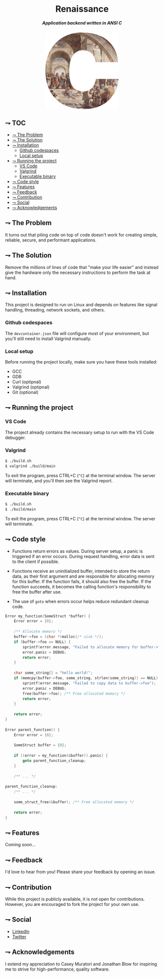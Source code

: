<div align="center">
    <h1>Renaissance</h1>
    <h5> Application backend written in ANSI C </h3>
    <img alt="renaissance c logo" height="250" src="./c-renaissance.png" />
</div>

<div>
    <h2>⇁ TOC</h2>
</div>

- [⇁ The Problem](#-the-problem)
- [⇁ The Solution](#-the-solution)
- [⇁ Installation](#-installation)
  - [Github codespaces](#github-codespaces)
  - [Local setup](#local-setup)
- [⇁ Running the project](#-running-the-project)
  - [VS Code](#vs-code)
  - [Valgrind](#valgrind)
  - [Executable binary](#executable-binary)
- [⇁ Code style](#-code-style)
- [⇁ Features](#-features)
- [⇁ Feedback](#-feedback)
- [⇁ Contribution](#-contribution)
- [⇁ Social](#-social)
- [⇁ Acknowledgements](#-acknowledgements)

## ⇁ The Problem

It turns out that piling code on top of code doesn't work for creating simple, reliable, secure, and performant applications.

## ⇁ The Solution

Remove the millions of lines of code that "make your life easier" and instead give the hardware only the necessary instructions to perform the task at hand.

## ⇁ Installation

This project is designed to run on Linux and depends on features like signal handling, threading, network sockets, and others.

### Github codespaces

The `devcontainer.json` file will configure most of your environment, but you'll still need to install Valgrind manually.

### Local setup

Before running the project locally, make sure you have these tools installed:

-   GCC
-   GDB
-   Curl (optipnal)
-   Valgrind (optipnal)
-   Git (optional)

## ⇁ Running the project

### VS Code

The project already contains the necessary setup to run with the VS Code debugger.

### Valgrind

```sh
$ ./build.sh
$ valgrind ./build/main
```

To exit the program, press CTRL+C (`^C`) at the terminal window. The server will terminate, and you'll then see the Valgrind report.

### Executable binary

```sh
$ ./build.sh
$ ./build/main
```

To exit the program, press CTRL+C (`^C`) at the terminal window. The server will terminate.

## ⇁ Code style

-   Functions return errors as values. During server setup, a panic is triggered if an error occurs. During request handling, error data is sent to the client if possible.

-   Functions receive an uninitialized buffer, intended to store the return data, as their first argument and are responsible for allocating memory for this buffer. If the function fails, it should also free the buffer. If the function succeeds, it becomes the calling function's responsibility to free the buffer after use.

-   The use of `goto` when errors occur helps reduce redundant cleanup code.

```c
Error my_function(SomeStruct *buffer) {
    Error error = {0};

    /** Allocate memory */
    buffer->foo = (char *)malloc(/* size */);
    if (buffer->foo == NULL) {
        sprintf(error.message, "Failed to allocate memory for buffer->foo");
        error.panic = DEBUG;
        return error;
    }

    char some_string[] = "hello world!";
    if (memcpy(buffer->foo, some_string, strlen(some_string)) == NULL) {
        sprintf(error.message, "Failed to copy data to buffer->foo");
        error.panic = DEBUG;
        free(buffer->foo); /** Free allocated memory */
        return error;
    }

    return error;
}

Error parent_function() {
    Error error = {0};

    SomeStruct buffer = {0};

    if ((error = my_function(&buffer)).panic) {
        goto parent_function_cleanup;
    }

    /** ... */

parent_function_cleanup:
    /** ... */

    some_struct_free(&buffer); /** Free allocated memory */

    return error;
}
```

## ⇁ Features

Coming soon...

## ⇁ Feedback

I'd love to hear from you! Please share your feedback by opening an issue.

## ⇁ Contribution

While this project is publicly available, it is not open for contributions. However, you are encouraged to fork the project for your own use.

## ⇁ Social

-   [LinkedIn](https://www.linkedin.com/in/roy-salazar-a93b0b192/)
-   [Twitter](https://x.com/roysalazardev)

## ⇁ Acknowledgements

I extend my appreciation to Casey Muratori and Jonathan Blow for inspiring me to strive for high-performance, quality software.
